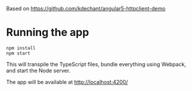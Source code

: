 Based on https://github.com/kdechant/angular5-httpclient-demo

# Running the app
```
npm install
npm start
```

This will transpile the TypeScript files, bundle everything using Webpack, and start the Node server.

The app will be available at [http://localhost:4200/](http://localhost:4200/)